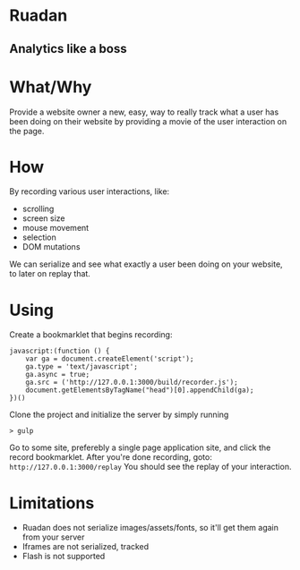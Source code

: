 # Ruadan
## Analytics like a boss

# What/Why

Provide a website owner a new, easy, way to really track what a user has been doing on their website by providing a movie of the user interaction on the page.

# How

By recording various user interactions, like:

* scrolling
* screen size
* mouse movement
* selection
* DOM mutations

We can serialize and see what exactly a user been doing on your website, to later on replay that.

# Using

Create a bookmarklet that begins recording:

```
javascript:(function () {  
	var ga = document.createElement('script');  
	ga.type = 'text/javascript';  
	ga.async = true;  
	ga.src = ('http://127.0.0.1:3000/build/recorder.js');
	document.getElementsByTagName("head")[0].appendChild(ga);
})()
```


Clone the project and initialize the server by simply running

```
> gulp
```

Go to some site, preferebly a single page application site, and click the record bookmarklet.
After you're done recording, goto: ``` http://127.0.0.1:3000/replay ```
You should see the replay of your interaction.

# Limitations

* Ruadan does not serialize images/assets/fonts, so it'll get them again from your server
* Iframes are not serialized, tracked
* Flash is not supported
